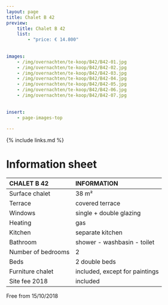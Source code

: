 ```yaml
---
layout: page
title: Chalet B 42
preview: 
    title: Chalet B 42
    list:
        - "price: € 14.800"
        
        
images:
    - /img/overnachten/te-koop/B42/B42-01.jpg
    - /img/overnachten/te-koop/B42/B42-02.jpg
    - /img/overnachten/te-koop/B42/B42-03.jpg
    - /img/overnachten/te-koop/B42/B42-04.jpg
    - /img/overnachten/te-koop/B42/B42-05.jpg
    - /img/overnachten/te-koop/B42/B42-06.jpg
    - /img/overnachten/te-koop/B42/B42-07.jpg
    
    
insert:
    - page-images-top
    
---
```


{% include links.md %}



# Information sheet

CHALET B 42                | INFORMATION       | 
:---------------------------|:------------|
Surface chalet          | 38 m²
Terrace                      |covered terrace 
Windows                       |single + double glazing
Heating          |gas
Kitchen                     |separate kitchen
Bathroom                   |shower - washbasin - toilet
Number of bedrooms         |2
Beds            |2 double beds
Furniture chalet             |included, except for paintings
Site fee 2018  |included

Free from 15/10/2018
